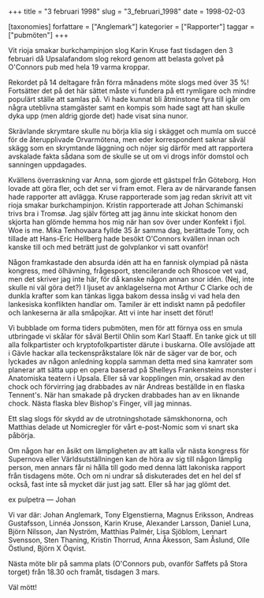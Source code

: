 +++
title = "3 februari 1998"
slug = "3_februari_1998"
date = 1998-02-03

[taxonomies]
forfattare = ["Anglemark"]
kategorier = ["Rapporter"]
taggar = ["pubmöten"]
+++

Vit rioja smakar burkchampinjon slog Karin Kruse fast tisdagen den 3 februari då Upsalafandom slog rekord genom att belasta golvet på O'Connors pub med hela 19 varma kroppar.

Rekordet på 14 deltagare från förra månadens möte slogs med över 35 %! Fortsätter det på det här sättet måste vi fundera på ett rymligare och mindre populärt ställe att samlas på. Vi hade kunnat bli åtminstone fyra till igår om några uteblivna stamgäster samt en kompis som hade sagt att han skulle dyka upp (men aldrig gjorde det) hade visat sina nunor.

<!-- more -->

Skrävlande skrymtare skulle nu börja klia sig i skägget och mumla om succé för de återupplivade Orvarmötena, men eder korrespondent saknar såväl skägg som en skrymtande läggning och nöjer sig därför med att rapportera avskalade fakta sådana som de skulle se ut om vi drogs inför domstol och sanningen uppdagades.

Kvällens överraskning var Anna, som gjorde ett gästspel från Göteborg. Hon lovade att göra fler, och det ser vi fram emot. Flera av de närvarande fansen hade rapporter att avlägga. Kruse rapporterade som jag redan skrivit att vit rioja smakar burkchampinjon. Kristin rapporterade att Johan Schimanski trivs bra i Tromsø. Jag själv förteg att jag ännu inte skickat honom den skjorta han glömde hemma hos mig när han sov över under Konfekt i fjol. Woe is me. Mika Tenhovaara fyllde 35 år samma dag, berättade Tony, och tillade att Hans-Eric Hellberg hade besökt O'Connors kvällen innan och kanske till och med beträtt just de golvplankor vi satt ovanför!

Någon framkastade den absurda idén att ha en fannisk olympiad på nästa kongress, med ölhävning, frågesport, stencilerande och Rhoscoe vet vad, men det skriver jag inte här, för då kanske någon annan snor idén. (Nej, inte skulle ni väl göra det?) I ljuset av anklagelserna mot Arthur C Clarke och de dunkla krafter som kan tänkas ligga bakom dessa insåg vi vad hela den lankesiska konflikten handlar om. Tamiler är ett indiskt namn på pedofiler och lankeserna är alla småpojkar. Att vi inte har insett det förut!

Vi bubblade om forma tiders pubmöten, men för att förnya oss en smula utbringade vi skålar för såväl Bertil Ohlin som Karl Staaff. En tanke gick ut till alla folkpartister och kryptofolkpartister därute i buskarna. Olle avslöjade att i Gävle hackar alla teckenspråkstalare lök när de säger var de bor, och lyckades av någon anledning koppla samman detta med sina kamrater som planerar att sätta upp en opera baserad på Shelleys Frankensteins monster i Anatomiska teatern i Upsala. Eller så var kopplingen min, orsakad av den chock och förvirring jag drabbades av när Andreas beställde in en flaska Tennent's. När han smakade på drycken drabbades han av en liknande chock. Nästa flaska blev Bishop's Finger, vill jag minnas.

Ett slag slogs för skydd av de utrotningshotade sämskhonorna, och Matthias delade ut Nomicregler för vårt e-post-Nomic som vi snart ska påbörja.

Om någon har en åsikt om lämpligheten av att kalla vår nästa kongress för Supernova eller Världsutställningen kan de höra av sig till någon lämplig person, men annars får ni hålla till godo med denna lätt lakoniska rapport från tisdagens möte. Och om ni undrar så diskuterades det en hel del sf också, fast inte så mycket där just jag satt. Eller så har jag glömt det.

ex pulpetra
— Johan

Vi var där: Johan Anglemark, Tony Elgenstierna, Magnus Eriksson, Andreas Gustafsson, Linnéa Jonsson, Karin Kruse, Alexander Larsson, Daniel Luna, Björn Nilsson, Jan Nyström, Matthias Palmér, Lisa Sjöblom, Lennart Svensson, Sten Thaning, Kristin Thorrud, Anna Åkesson, Sam Åslund, Olle Östlund, Björn X Öqvist.

Nästa möte blir på samma plats (O'Connors pub, ovanför Saffets på Stora torget) från 18.30 och framåt, tisdagen 3 mars.

Väl mött!
